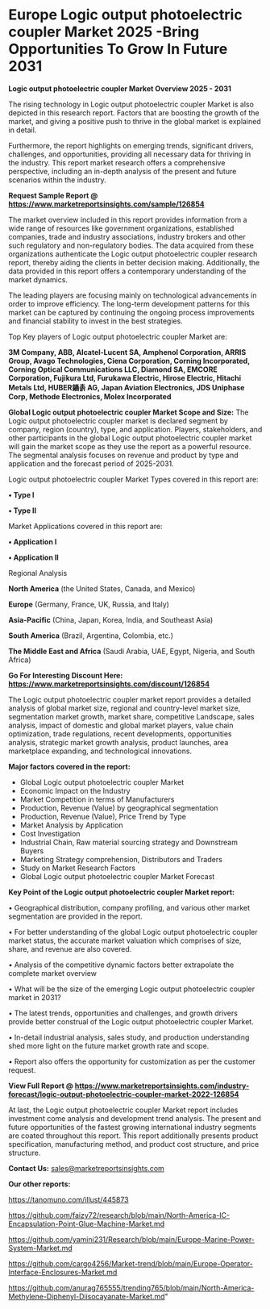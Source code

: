  # Europe Logic output photoelectric coupler Market 2025 -Bring Opportunities To Grow In Future 2031

<Strong> Logic output photoelectric coupler Market Overview 2025 - 2031</strong>

The rising technology in Logic output photoelectric coupler Market is also depicted in this research report. Factors that are boosting the growth of the market, and giving a positive push to thrive in the global market is explained in detail.

Furthermore, the report highlights on emerging trends, significant drivers, challenges, and opportunities, providing all necessary data for thriving in the industry. This report market research offers a comprehensive perspective, including an in-depth analysis of the present and future scenarios within the industry.

<strong>Request Sample Report @ <a href=https://www.marketreportsinsights.com/sample/126854>https://www.marketreportsinsights.com/sample/126854</a></strong>

The market overview included in this report provides information from a wide range of resources like government organizations, established companies, trade and industry associations, industry brokers and other such regulatory and non-regulatory bodies. The data acquired from these organizations authenticate the Logic output photoelectric coupler research report, thereby aiding the clients in better decision making. Additionally, the data provided in this report offers a contemporary understanding of the market dynamics.

The leading players are focusing mainly on technological advancements in order to improve efficiency. The long-term development patterns for this market can be captured by continuing the ongoing process improvements and financial stability to invest in the best strategies.

Top Key players of Logic output photoelectric coupler Market are:

<strong>3M Company, ABB, Alcatel-Lucent SA, Amphenol Corporation, ARRIS Group, Avago Technologies, Ciena Corporation, Corning Incorporated, Corning Optical Communications LLC, Diamond SA, EMCORE Corporation, Fujikura Ltd, Furukawa Electric, Hirose Electric, Hitachi Metals Ltd, HUBER䥁촑 AG, Japan Aviation Electronics, JDS Uniphase Corp, Methode Electronics, Molex Incorporated</strong>

<strong><b>Global Logic output photoelectric coupler Market Scope and Size:</b></strong>
The Logic output photoelectric coupler market is declared segment by company, region (country), type, and application. Players, stakeholders, and other participants in the global Logic output photoelectric coupler market will gain the market scope as they use the report as a powerful resource. The segmental analysis focuses on revenue and product by type and application and the forecast period of 2025-2031.

Logic output photoelectric coupler Market Types covered in this report are:

<strong>• Type I

• Type II</strong>

Market Applications covered in this report are:

<strong>• Application I

• Application II</strong> 

Regional Analysis

<strong>North America</strong> (the United States, Canada, and Mexico)

<strong>Europe</strong> (Germany, France, UK, Russia, and Italy)

<strong>Asia-Pacific</strong> (China, Japan, Korea, India, and Southeast Asia)

<strong>South America</strong> (Brazil, Argentina, Colombia, etc.)

<strong>The Middle East and Africa</strong> (Saudi Arabia, UAE, Egypt, Nigeria, and South Africa)

<strong>Go For Interesting Discount Here: <a href=https://www.marketreportsinsights.com/discount/126854>https://www.marketreportsinsights.com/discount/126854</a></strong>

The Logic output photoelectric coupler market report provides a detailed analysis of global market size, regional and country-level market size, segmentation market growth, market share, competitive Landscape, sales analysis, impact of domestic and global market players, value chain optimization, trade regulations, recent developments, opportunities analysis, strategic market growth analysis, product launches, area marketplace expanding, and technological innovations.

<strong><b>Major factors covered in the report:</b></strong>
<ul>
  <li>Global Logic output photoelectric coupler Market </li>
  <li>Economic Impact on the Industry</li>
  <li>Market Competition in terms of Manufacturers</li>
  <li>Production, Revenue (Value) by geographical segmentation</li>
  <li>Production, Revenue (Value), Price Trend by Type</li>
  <li>Market Analysis by Application</li>
  <li>Cost Investigation</li>
  <li>Industrial Chain, Raw material sourcing strategy and Downstream Buyers</li>
  <li>Marketing Strategy comprehension, Distributors and Traders</li>
  <li>Study on Market Research Factors</li>
  <li>Global Logic output photoelectric coupler Market Forecast</li>
</ul>

<strong><b>Key Point of the Logic output photoelectric coupler Market report:</b></strong>

• Geographical distribution, company profiling, and various other market segmentation are provided in the report.

• For better understanding of the global Logic output photoelectric coupler market status, the accurate market valuation which comprises of size, share, and revenue are also covered.

• Analysis of the competitive dynamic factors better extrapolate the complete market overview

• What will be the size of the emerging Logic output photoelectric coupler market in 2031?

• The latest trends, opportunities and challenges, and growth drivers provide better construal of the Logic output photoelectric coupler Market.

• In-detail industrial analysis, sales study, and production understanding shed more light on the future market growth rate and scope.

• Report also offers the opportunity for customization as per the customer request.

<strong><b>View Full Report @ <a href=https://www.marketreportsinsights.com/industry-forecast/logic-output-photoelectric-coupler-market-2022-126854>https://www.marketreportsinsights.com/industry-forecast/logic-output-photoelectric-coupler-market-2022-126854</a></b></strong>


At last, the Logic output photoelectric coupler Market report includes investment come analysis and development trend analysis. The present and future opportunities of the fastest growing international industry segments are coated throughout this report. This report additionally presents product specification, manufacturing method, and product cost structure, and price structure.

<strong>Contact Us:</strong>
sales@marketreportsinsights.com

<strong>Our other reports:</strong>

<a href=https://tanomuno.com/illust/445873>https://tanomuno.com/illust/445873</a>

<a href=https://github.com/faizy72/research/blob/main/North-America-IC-Encapsulation-Point-Glue-Machine-Market.md>https://github.com/faizy72/research/blob/main/North-America-IC-Encapsulation-Point-Glue-Machine-Market.md</a>

<a href=https://github.com/yamini231/Research/blob/main/Europe-Marine-Power-System-Market.md>https://github.com/yamini231/Research/blob/main/Europe-Marine-Power-System-Market.md</a>

<a href=https://github.com/cargo4256/Market-trend/blob/main/Europe-Operator-Interface-Enclosures-Market.md>https://github.com/cargo4256/Market-trend/blob/main/Europe-Operator-Interface-Enclosures-Market.md</a>

<a href=https://github.com/anurag765555/trending765/blob/main/North-America-Methylene-Diphenyl-Diisocayanate-Market.md>https://github.com/anurag765555/trending765/blob/main/North-America-Methylene-Diphenyl-Diisocayanate-Market.md</a>"
